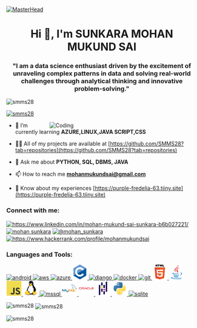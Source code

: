 [![MasterHead](https://user-images.githubusercontent.com/74038190/213910845-af37a709-8995-40d6-be59-724526e3c3d7.gif)](https://rishavchanda.io)
<h1 align="center">Hi 👋, I'm SUNKARA MOHAN MUKUND SAI</h1>
<h3 align="center">"I am a data science enthusiast driven by the excitement of unraveling complex patterns in data and solving real-world challenges through analytical thinking and innovative problem-solving."</h3>

<p align="left"> <img src="https://komarev.com/ghpvc/?username=smms28&label=Profile%20views&color=0e75b6&style=flat" alt="smms28" /> </p>

<p align="left"> <a href="https://github.com/ryo-ma/github-profile-trophy"><img src="https://github-profile-trophy.vercel.app/?username=smms28" alt="smms28" /></a> </p>
<img align="right" alt="Coding" width="390" src="https://user-images.githubusercontent.com/74038190/212749168-86d6c7ab-98da-409b-998f-c5b74721badd.gif">

- 🌱 I’m currently learning **AZURE,LINUX,JAVA SCRIPT,CSS**

- 👨‍💻 All of my projects are available at [https://github.com/SMMS28?tab=repositories](https://github.com/SMMS28?tab=repositories)

- 💬 Ask me about **PYTHON, SQL, DBMS, JAVA**

- 📫 How to reach me **mohanmukundsai@gmail.com**

- 📄 Know about my experiences [https://purple-fredelia-63.tiiny.site](https://purple-fredelia-63.tiiny.site)

<h3 align="left">Connect with me:</h3>
<p align="left">
<a href="https://www.linkedin.com/in/mohan-mukund-sai-sunkara-b6b027221" target="blank"><img align="center" src="https://user-images.githubusercontent.com/74038190/235294012-0a55e343-37ad-4b0f-924f-c8431d9d2483.gif" alt="https://www.linkedin.com/in/mohan-mukund-sai-sunkara-b6b027221/" height="50" width="50" /></a>
<a href="https://fb.com/mohan sunkara" target="blank"><img align="center" src="https://user-images.githubusercontent.com/74038190/235294010-ec412ef5-e3da-4efa-b1d4-0ab4d4638755.gif" alt="mohan sunkara" height="50" width="50" /></a>
<a href="https://instagram.com/@mohan_sunkara" target="blank"><img align="center" src="https://user-images.githubusercontent.com/74038190/235294013-a33e5c43-a01c-43f6-b44d-a406d8b4ab75.gif" alt="@mohan_sunkara" height="50" width="50" /></a>
<a href="https://www.hackerrank.com/https://www.hackerrank.com/profile/mohanmukundsai" target="blank"><img align="center" src="https://user-images.githubusercontent.com/74038190/238200620-398b19b1-9aae-4c1f-8bc0-d172a2c08d68.gif" alt="https://www.hackerrank.com/profile/mohanmukundsai" height="50" width="50" /></a>
</p>

<h3 align="left">Languages and Tools:</h3>
<p align="left"> <a href="https://developer.android.com" target="_blank" rel="noreferrer"> <img src="https://user-images.githubusercontent.com/74038190/212281763-e6ecd7ef-c4aa-45b6-a97c-f33f6bb592bd.gif" alt="android" width="40" height="40"/> </a> <a href="https://aws.amazon.com" target="_blank" rel="noreferrer"> <img src="file:///Users/mohansunkara/Downloads/aws.svg" alt="aws" width="40" height="40"/> </a> <a href="https://azure.microsoft.com/en-in/" target="_blank" rel="noreferrer"> <img src="https://www.vectorlogo.zone/logos/microsoft_azure/microsoft_azure-icon.svg" alt="azure" width="40" height="40"/> </a> <a href="https://www.cprogramming.com/" target="_blank" rel="noreferrer"> <img src="https://raw.githubusercontent.com/devicons/devicon/master/icons/c/c-original.svg" alt="c" width="40" height="40"/> </a> <a href="https://www.djangoproject.com/" target="_blank" rel="noreferrer"> <img src="https://cdn.worldvectorlogo.com/logos/django.svg" alt="django" width="40" height="40"/> </a> <a href="https://www.docker.com/" target="_blank" rel="noreferrer"> <img src="https://www.google.com/url?sa=i&url=https%3A%2F%2Ftenor.com%2Fview%2Fwhale-docker-container-gif-12376852&psig=AOvVaw2w1eXa-O7LsVIlLPYlY0_D&ust=1700067139213000&source=images&cd=vfe&opi=89978449&ved=0CBEQjRxqFwoTCNiQkOH5w4IDFQAAAAAdAAAAABAE" alt="docker" width="40" height="40"/> </a> <a href="https://git-scm.com/" target="_blank" rel="noreferrer"> <img src="https://www.vectorlogo.zone/logos/git-scm/git-scm-icon.svg" alt="git" width="40" height="40"/> </a> <a href="https://www.w3.org/html/" target="_blank" rel="noreferrer"> <img src="https://raw.githubusercontent.com/devicons/devicon/master/icons/html5/html5-original-wordmark.svg" alt="html5" width="40" height="40"/> </a> <a href="https://www.java.com" target="_blank" rel="noreferrer"> <img src="https://raw.githubusercontent.com/devicons/devicon/master/icons/java/java-original.svg" alt="java" width="40" height="40"/> </a> <a href="https://developer.mozilla.org/en-US/docs/Web/JavaScript" target="_blank" rel="noreferrer"> <img src="https://raw.githubusercontent.com/devicons/devicon/master/icons/javascript/javascript-original.svg" alt="javascript" width="40" height="40"/> </a> <a href="https://www.linux.org/" target="_blank" rel="noreferrer"> <img src="https://raw.githubusercontent.com/devicons/devicon/master/icons/linux/linux-original.svg" alt="linux" width="40" height="40"/> </a> <a href="https://www.microsoft.com/en-us/sql-server" target="_blank" rel="noreferrer"> <img src="https://www.svgrepo.com/show/303229/microsoft-sql-server-logo.svg" alt="mssql" width="40" height="40"/> </a> <a href="https://www.mysql.com/" target="_blank" rel="noreferrer"> <img src="https://raw.githubusercontent.com/devicons/devicon/master/icons/mysql/mysql-original-wordmark.svg" alt="mysql" width="40" height="40"/> </a> <a href="https://www.oracle.com/" target="_blank" rel="noreferrer"> <img src="https://raw.githubusercontent.com/devicons/devicon/master/icons/oracle/oracle-original.svg" alt="oracle" width="40" height="40"/> </a> <a href="https://pandas.pydata.org/" target="_blank" rel="noreferrer"> <img src="https://raw.githubusercontent.com/devicons/devicon/2ae2a900d2f041da66e950e4d48052658d850630/icons/pandas/pandas-original.svg" alt="pandas" width="40" height="40"/> </a> <a href="https://www.python.org" target="_blank" rel="noreferrer"> <img src="https://raw.githubusercontent.com/devicons/devicon/master/icons/python/python-original.svg" alt="python" width="40" height="40"/> </a> <a href="https://www.sqlite.org/" target="_blank" rel="noreferrer"> <img src="https://www.vectorlogo.zone/logos/sqlite/sqlite-icon.svg" alt="sqlite" width="40" height="40"/> </a> </p>

<p><img align="left" src="https://github-readme-stats.vercel.app/api/top-langs?username=smms28&show_icons=true&locale=en&layout=compact" alt="smms28" /></p>

<p>&nbsp;<img align="center" src="https://github-readme-stats.vercel.app/api?username=smms28&show_icons=true&locale=en" alt="smms28" /></p>

<p><img align="center" src="https://github-readme-streak-stats.herokuapp.com/?user=smms28&" alt="smms28" /></p>
